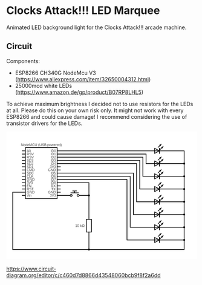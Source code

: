 # Clocks Attack!!! LED Marquee

Animated LED background light for the Clocks Attack!!! arcade machine.

## Circuit

Components:
* ESP8266 CH340G NodeMcu V3 (https://www.aliexpress.com/item/32650004312.html)
* 25000mcd white LEDs (https://www.amazon.de/gp/product/B07RP8LHL5)

To achieve maximum brightness I decided not to use resistors for the LEDs at all. Please do this on your own risk only. It might not work with every ESP8266 and could cause damage! I recommend considering the use of transistor drivers for the LEDs.

![Circuiit](circuit.png)

https://www.circuit-diagram.org/editor/c/c460d7d8866d43548060bcb9f8f2a6dd
